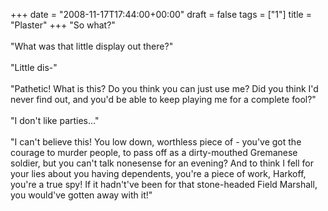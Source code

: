 +++
date = "2008-11-17T17:44:00+00:00"
draft = false
tags = ["1"]
title = "Plaster"
+++
"So what?"<br/><br/>"What was that little display out there?"<br/><br/>"Little dis-"<br/><br/>"Pathetic! What is this? Do you think you can just use me? Did you think I'd never find out, and you'd be able to keep playing me for a complete fool?"<br/><br/>"I don't like parties..."<br/><br/>"I can't believe this! You low down, worthless piece of - you've got the courage to murder people, to pass off as a dirty-mouthed Gremanese soldier, but you can't talk nonesense for an evening? And to think I fell for your lies about you having dependents, you're a piece of work, Harkoff, you're a true spy! If it hadn't've been for that stone-headed Field Marshall, you would've gotten away with it!"<div class="blogger-post-footer"><img width='1' height='1' src='https://blogger.googleusercontent.com/tracker/5693059957647979680-6418190217819149934?l=cosmiccowbell.blogspot.com' alt='' /></div>